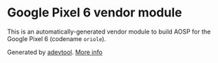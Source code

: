 # Google Pixel 6 vendor module

This is an automatically-generated vendor module to build AOSP for the Google Pixel 6 (codename `oriole`).

Generated by [adevtool](https://github.com/GrapheneOS/adevtool). [More info](https://github.com/GrapheneOS/adevtool/blob/main/README.md)
